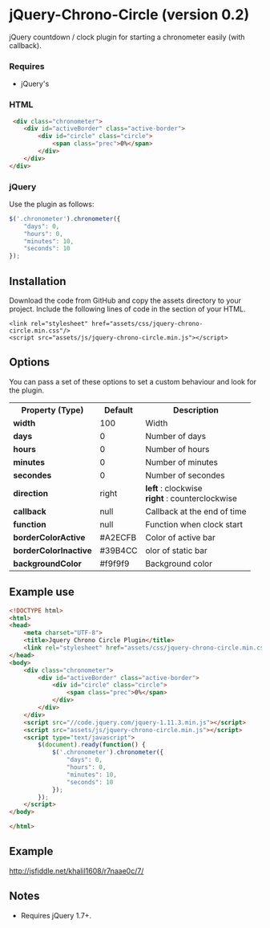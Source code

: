 jQuery-Chrono-Circle (version 0.2)
==================================

jQuery countdown / clock plugin for starting a chronometer easily (with callback).

### Requires

* jQuery's

### HTML

```html
 <div class="chronometer">
    <div id="activeBorder" class="active-border">
        <div id="circle" class="circle">
            <span class="prec">0%</span>
        </div>
    </div>
</div>
```

### jQuery

Use the plugin as follows:

```js
$('.chronometer').chronometer({
    "days": 0,
    "hours": 0,
    "minutes": 10,
    "seconds": 10
});
```

## Installation
Download the code from GitHub and copy the assets directory to your project.
Include the following lines of code in the <head> section of your HTML.

```
<link rel="stylesheet" href="assets/css/jquery-chrono-circle.min.css"/>
<script src="assets/js/jquery-chrono-circle.min.js"></script>
```

## Options

You can pass a set of these options to set a custom behaviour and look for the plugin.

<table>
    <tr>
        <th>Property (Type)</th>
        <th>Default</th>
        <th>Description</th>
    </tr>
     <tr>
        <td><strong>width</strong></td>
        <td>100</td>
        <td>Width</td>
    </tr>
    <tr>
        <td><strong>days</strong></td>
        <td>0</td>
        <td>Number of days</td>
    </tr>
    <tr>
        <td><strong>hours</strong></td>
        <td>0</td>
        <td>Number of hours</td>
    </tr>
    <tr>
        <td><strong>minutes</strong></td>
        <td>0</td>
        <td>Number of minutes</td>
    </tr>
    <tr>
        <td><strong>secondes</strong></td>
        <td>0</td>
        <td>Number of secondes</td>
    </tr>
    <tr>
        <td><strong>direction</strong></td>
        <td>right</td>
        <td>
            <strong>left</strong> : clockwise<br/>
            <strong>right</strong> : counterclockwise
        </td>
    </tr>
    <tr>
        <td><strong>callback</strong></td>
        <td>null</td>
        <td>Callback at the end of time</td>
    </tr>
    <tr>
        <td><strong>function</strong></td>
        <td>null</td>
        <td>Function when clock start</td>
    </tr>
     <tr>
        <td><strong>borderColorActive</strong></td>
        <td>#A2ECFB</td>
        <td>Color of active bar</td>
    </tr>
     <tr>
        <td><strong>borderColorInactive</strong></td>
        <td>#39B4CC</td>
        <td>olor of static bar</td>
    </tr>
    <tr>
         <td><strong>backgroundColor</strong></td>
         <td>#f9f9f9</td>
         <td>Background color</td>
    </tr>
</table>


## Example use

```html
<!DOCTYPE html>
<html>
<head>
    <meta charset="UTF-8">
    <title>Jquery Chrono Circle Plugin</title>
    <link rel="stylesheet" href="assets/css/jquery-chrono-circle.min.css"/>
</head>
<body>
    <div class="chronometer">
        <div id="activeBorder" class="active-border">
            <div id="circle" class="circle">
                <span class="prec">0%</span>
            </div>
        </div>
    </div>
    <script src="//code.jquery.com/jquery-1.11.3.min.js"></script>
    <script src="assets/js/jquery-chrono-circle.min.js"></script>
    <script type="text/javascript">
        $(document).ready(function() {
            $('.chronometer').chronometer({
                "days": 0,
                "hours": 0,
                "minutes": 10,
                "seconds": 10
            });
        });
    </script>
</body>

</html>
```

## Example
<http://jsfiddle.net/khalil1608/r7naae0c/7/>

## Notes

* Requires jQuery 1.7+.